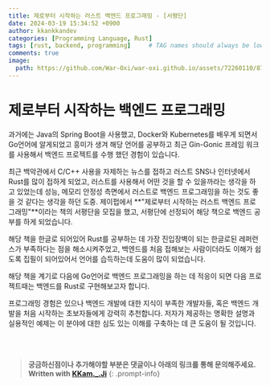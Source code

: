 ```yaml
---
title: 제로부터 시작하는 러스트 백엔드 프로그래밍 - [서평단]
date: 2024-03-19 15:34:52 +0900
author: kkankkandev
categories: [Programming Language, Rust]
tags: [rust, backend, programming]     # TAG names should always be lowercase
comments: true
image:
  path: https://github.com/War-Oxi/war-oxi.github.io/assets/72260110/87acadfe-2601-4413-add5-6c8a482e1471
---
```


# 제로부터 시작하는 백엔드 프로그래밍

과거에는 Java의 Spring Boot을 사용했고, Docker와 Kubernetes를 배우게 되면서 Go언어에 알게되었고 흥미가 생겨 해당 언어를 공부하고 최근 Gin-Gonic 프레임 워크를 사용해서 백엔드 프로젝트를 수행 했던 경험이 있습니다.

최근 백악관에서 C/C++ 사용을 자제하는 뉴스를 접하고 러스트 SNS나 인터넷에서 Rust를 많이 접하게 되었고, 러스트를 사용해서 어떤 것을 할 수 있을까라는 생각을 하고 있었는데 성능, 메모리 안정성 측면에서 러스트로 백엔드 프로그래밍을 하는 것도 좋을 것 같다는 생각을 하던 도중. 제이펍에서 **"제로부터 시작하는 러스트 백엔드 프로그래밍"**이라는 책의 서평단을 모집을 했고, 서평단에 선정되어 해당 책으로 백엔드 공부를 하게 되었습니다.

해당 책을 한글로 되어있어 Rust를 공부하는 데 가장 진입장벽이 되는 한글로된 레퍼런스가 부족하다는 점을 해소시켜주었고, 백엔드를 처음 접해보는 사람이더라도 이해가 쉽도록 집필이 되어있어서 언어를 습득하는데 도움이 많이 되었습니다.

해당 책을 계기로 다음에 Go언어로 백엔드 프로그래밍을 하는 데 적응이 되면 다음 프로젝트때는 백엔드를 Rust로 구현해보고자 합니다.

프로그래밍 경험은 있으나 백엔드 개발에 대한 지식이 부족한 개발자들, 혹은 백엔드 개발을 처음 시작하는 초보자들에게 강력히 추천합니다. 저자가 제공하는 명확한 설명과 실용적인 예제는 이 분야에 대한 심도 있는 이해를 구축하는 데 큰 도움이 될 것입니다.

<br><br>

> **궁금하신점이나 추가해야할 부분은 댓글이나 아래의 링크를 통해 문의해주세요.**  
> **Written with [KKam.\_\.Ji](https://www.instagram.com/kkam._.ji/)**
{: .prompt-info}